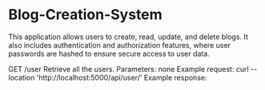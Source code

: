 # Blog-Creation-System
This application allows users to create, read, update, and delete blogs. It also includes authentication and authorization features, where user passwords are hashed to ensure secure access to user data.


GET /user
Retrieve all the users.
Parameters:
none
Example request:
curl --location 'http://localhost:5000/api/user/'
Example response:
